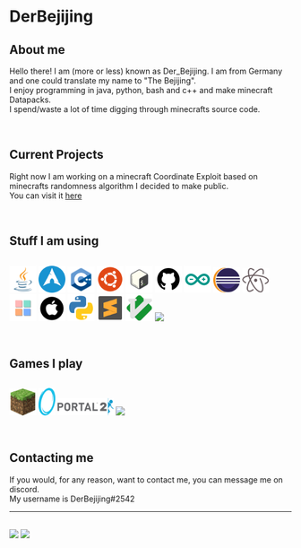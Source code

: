 # DerBejijing

## About me
Hello there! I am (more or less) known as Der_Bejijing. I am from Germany and one could translate my name to "The Bejijing".  
I enjoy programming in java, python, bash and c++ and make minecraft Datapacks.  
I spend/waste a lot of time digging through minecrafts source code.  

<br/>

## Current Projects
Right now I am working on a minecraft Coordinate Exploit based on minecrafts randomness algorithm I decided to make public.  
You can visit it [here](https://github.com/DerBejijing/BlockRotationExploit)  

<br/>

## Stuff I am using
<div style="display: flex;flex-direction: row;">
  <p align="left">
    <a href="https://www.java.com/">        <img src="https://github.com/DerBejijing/DerBejijing/blob/master/icons/java.svg" width="48"></a>
    <a href="https://www.archlinux.org/">   <img src="https://github.com/DerBejijing/DerBejijing/blob/master/icons/arch.svg" width="48"></a>
    <a href="#">                            <img src="https://github.com/DerBejijing/DerBejijing/blob/master/icons/c++.svg" width="48"></a>
    <a href="https://www.ubuntu.com/">      <img src="https://github.com/DerBejijing/DerBejijing/blob/master/icons/ubuntu.svg" width="48"></a>
    <a href="#">                            <img src="https://github.com/DerBejijing/DerBejijing/blob/master/icons/bash.svg" width="48"></a>
    <a href="https://www.github.com/">      <img src="https://github.com/DerBejijing/DerBejijing/blob/master/icons/github.svg" width="48"></a>
    <a href="https://www.arduino.cc/">      <img src="https://github.com/DerBejijing/DerBejijing/blob/master/icons/arduino.svg" width="48"></a>
    <a href="https://www.eclipse.org/">     <img src="https://github.com/DerBejijing/DerBejijing/blob/master/icons/eclipse.svg" width="48"></a>
    <a href="https://www.atom.io">          <img src="https://github.com/DerBejijing/DerBejijing/blob/master/icons/atom.svg" width="48"></a>
    <a href="https://www.codeblocks.org/">  <img src="https://github.com/DerBejijing/DerBejijing/blob/master/icons/codeblocks.svg" width="48"></a>
    <a href="https://www.apple.com/">       <img src="https://github.com/DerBejijing/DerBejijing/blob/master/icons/macOS.svg" width="48"></a>
    <a href="https://www.python.org/">      <img src="https://github.com/DerBejijing/DerBejijing/blob/master/icons/python.svg" width="48"></a>
    <a href="https://www.sublimetext.com/"> <img src="https://github.com/DerBejijing/DerBejijing/blob/master/icons/sublime.svg" width="48"></a>
    <a href="#">                            <img src="https://github.com/DerBejijing/DerBejijing/blob/master/icons/vim.svg" width="48"></a>
    <a href="https://hackthebox.eu">        <img src="https://www.hackthebox.eu/images/landingv3/favicon.png" width="48"></a>
  </p>
</div>

<br/>

## Games I play
<div style="display: flex;flex-direction: row;">
  <p align="left">
    <a href="https://www.minecraft.net/"><img src="https://github.com/DerBejijing/DerBejijing/blob/master/icons_games/minecraft.svg" width="48"></a>
    <a href="https://store.steampowered.com/app/400/Portal/"><img src="https://github.com/DerBejijing/DerBejijing/blob/master/icons_games/portal.svg" width="30"></a>
    <a href="https://store.steampowered.com/app/620/Portal_2/"><img src="https://github.com/DerBejijing/DerBejijing/blob/master/icons_games/portal-2.svg" width="100"></a>
    <a href="https://store.steampowered.com/app/317400/Portal_Stories_Mel/"><img src="https://github.com/DerBejijing/DerBejijing/blob/master/icons_games/mel.ico" width="48"></a>
  </p>
</div>

<br/>

## Contacting me
If you would, for any reason, want to contact me, you can message me on discord.  
My username is DerBejijing#2542

---

<br/>

<img src="https://github-readme-stats.vercel.app/api?username=DerBejijing&show_icons=true&hide_border=true&theme=radical" />
<img src="https://github-readme-stats.vercel.app/api/top-langs/?username=DerBejijing&show_icons=true&hide_border=true&theme=radical" />

